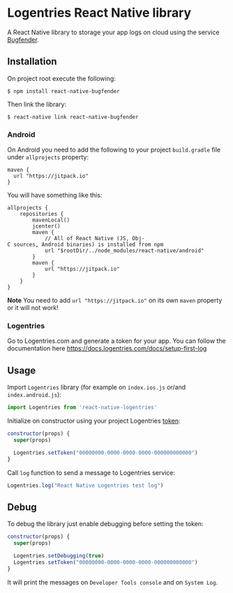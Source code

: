 # Logentries React Native library

A React Native library to storage your app logs on cloud using the service [Bugfender](https://bugfender.com).

## Installation

On project root execute the following:

```
$ npm install react-native-bugfender
```

Then link the library:

```
$ react-native link react-native-bugfender
```


### Android

On Android you need to add the following to your project `build.gradle` file under `allprojects` property:
```
maven { 
  url "https://jitpack.io" 
}
```

You will have something like this:
```
allprojects {
    repositories {
        mavenLocal()
        jcenter()
        maven {
            // All of React Native (JS, Obj-C sources, Android binaries) is installed from npm
            url "$rootDir/../node_modules/react-native/android"
        }
        maven { 
            url "https://jitpack.io" 
        }
    }
}
```

**Note** You need to add `url "https://jitpack.io"` on its own `maven` property or it will not work!

### Logentries

Go to Logentries.com and generate a token for your app. You can follow the documentation here https://docs.logentries.com/docs/setup-first-log

## Usage

Import `Logentries` library (for example on `index.ios.js` or/and `index.android.js`):

``` Javascript
import Logentries from 'react-native-logentries'
```

Initialize on constructor using your project Logentries [token](https://docs.logentries.com/docs/get-set-up):

``` Javascript
constructor(props) {
  super(props)

  Logentries.setToken("00000000-0000-0000-0000-000000000000")
}
```

Call `log` function to send a message to Logentries service:

``` Javascript
Logentries.log("React Native Logentries test log")
```

## Debug

To debug the library just enable debugging before setting the token:

``` Javascript
constructor(props) {
  super(props)

  Logentries.setDebugging(true)
  Logentries.setToken("00000000-0000-0000-0000-000000000000")
}
```

It will print the messages on `Developer Tools console` and on `System Log`.
